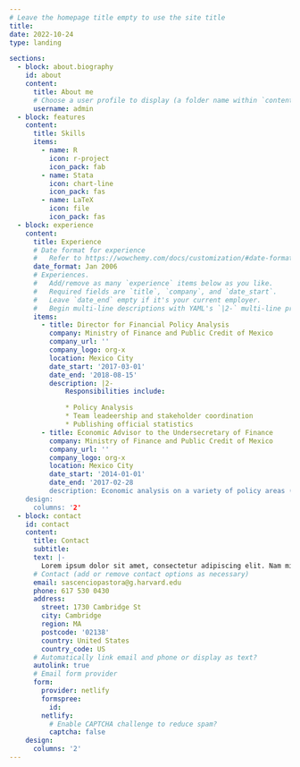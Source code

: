 ```yaml
---
# Leave the homepage title empty to use the site title
title:
date: 2022-10-24
type: landing

sections:
  - block: about.biography
    id: about
    content:
      title: About me
      # Choose a user profile to display (a folder name within `content/authors/`)
      username: admin
  - block: features
    content:
      title: Skills
      items:
        - name: R
          icon: r-project
          icon_pack: fab
        - name: Stata
          icon: chart-line
          icon_pack: fas
        - name: LaTeX
          icon: file
          icon_pack: fas
  - block: experience
    content:
      title: Experience
      # Date format for experience
      #   Refer to https://wowchemy.com/docs/customization/#date-format
      date_format: Jan 2006
      # Experiences.
      #   Add/remove as many `experience` items below as you like.
      #   Required fields are `title`, `company`, and `date_start`.
      #   Leave `date_end` empty if it's your current employer.
      #   Begin multi-line descriptions with YAML's `|2-` multi-line prefix.
      items:
        - title: Director for Financial Policy Analysis
          company: Ministry of Finance and Public Credit of Mexico
          company_url: ''
          company_logo: org-x
          location: Mexico City
          date_start: '2017-03-01'
          date_end: '2018-08-15'
          description: |2-
              Responsibilities include:

              * Policy Analysis
              * Team leadeership and stakeholder coordination
              * Publishing official statistics
        - title: Economic Advisor to the Undersecretary of Finance
          company: Ministry of Finance and Public Credit of Mexico
          company_url: ''
          company_logo: org-x
          location: Mexico City
          date_start: '2014-01-01'
          date_end: '2017-02-28
          description: Economic analysis on a variety of policy areas (trade, commodities insurance, housing)
    design:
      columns: '2'
  - block: contact
    id: contact
    content:
      title: Contact
      subtitle:
      text: |-
        Lorem ipsum dolor sit amet, consectetur adipiscing elit. Nam mi diam, venenatis ut magna et, vehicula efficitur enim.
      # Contact (add or remove contact options as necessary)
      email: sascenciopastora@g.harvard.edu
      phone: 617 530 0430
      address:
        street: 1730 Cambridge St
        city: Cambridge
        region: MA
        postcode: '02138'
        country: United States
        country_code: US
      # Automatically link email and phone or display as text?
      autolink: true
      # Email form provider
      form:
        provider: netlify
        formspree:
          id:
        netlify:
          # Enable CAPTCHA challenge to reduce spam?
          captcha: false
    design:
      columns: '2'
---
```




